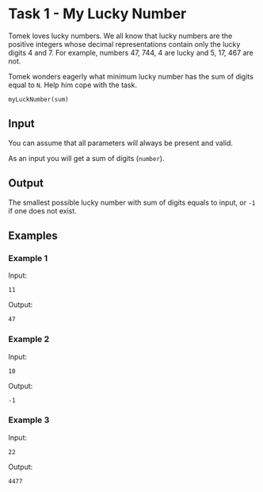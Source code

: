 # Task 1 - My Lucky Number

Tomek loves lucky numbers. We all know that lucky numbers are the positive integers whose decimal representations
contain only the lucky digits 4 and 7. For example, numbers 47, 744, 4 are lucky and 5, 17, 467 are not.

Tomek wonders eagerly what minimum lucky number has the sum of digits equal to `N`. Help him cope with the task.

`myLuckNumber(sum)`

## Input
You can assume that all parameters will always be present and valid.

As an input you will get a sum of digits (`number`).

## Output
The smallest possible lucky number with sum of digits equals to input, or `-1` if one does not exist.

## Examples

### Example 1
Input:
```
11
```

Output:
```
47
```

### Example 2
Input:
```
10
```

Output:
```
-1
```

### Example 3
Input:
```
22
```

Output:
```
4477
```
